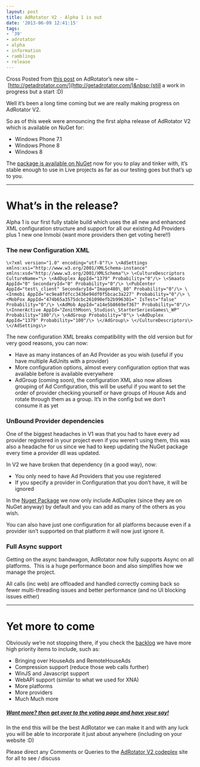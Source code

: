 ```yaml
---
layout: post
title: AdRotator V2 - Alpha 1 is out
date: '2013-06-09 12:41:15'
tags:
- '39'
- adrotator
- alpha
- information
- ramblings
- release
---
```


Cross Posted from [this post](http://wp.me/p3yEc2-O) on AdRotator’s new site –&nbsp;[http://getadrotator.com/](http://getadrotator.com/)&nbsp;(still a work in progress but a start :D)

Well it’s been a long time coming but we are really making progress on AdRotator V2.

So as of this week were announcing the first alpha release of AdRotator V2 which is available on NuGet for:

- Windows Phone 7.1
- Windows Phone 8
- Windows 8

The [package is available on NuGet](http://nuget.org/packages/AdRotator/2.0.0-Alpha1) now for you to play and tinker with, it’s stable enough to use in Live projects as far as our testing goes but that’s up to you.

* * *

# What’s in the release?

Alpha 1 is our first fully stable build which uses the all new and enhanced XML configuration structure and support for all our existing Ad Providers plus 1 new one Inmobi (want more providers then get voting here!!)

### The new Configuration XML

    \<?xml version="1.0" encoding="utf-8"?\> \<AdSettings xmlns:xsi="http://www.w3.org/2001/XMLSchema-instance" xmlns:xsd="http://www.w3.org/2001/XMLSchema"\> \<CultureDescriptors CultureName="\> \<AdDuplex AppId="1379" Probability="0"/\> \<Smaato AppId="0" SecondaryId="0" Probability="0"/\> \<PubCenter AppId="test\_client" SecondaryId="Image480\_80" Probability="0"/\> \<Inmobi AppId="ec9ea8fdfcc3436e94df0f5bcac3a227" Probability="0"/\> \<MobFox AppId="474b65a3575dcbc261090efb2b996301=" IsTest="false" Probability="0"/\> \<AdMob AppId="a14e5b8669ef367" Probability="0"/\> \<InnerActive AppId="ZenithMoon\_Studios\_StarterSeriesGames\_WP" Probability="100"/\> \<AdGroup Probability="0"\> \<AdDuplex AppId="1379" Probability="100"/\> \</AdGroup\> \</CultureDescriptors\> \</AdSettings\>

The new configuration XML breaks compatibility with the old version but for very good reasons, you can now:

- Have as many instances of an Ad Provider as you wish (useful if you have multiple AdUnits with a provider)
- More configuration options, almost every configuration option that was available before is available everywhere
- AdGroup (coming soon), the configuration XML also now allows grouping of Ad Configuration, this will be useful if you want to set the order of provider checking yourself or have groups of House Ads and rotate through them as a group. It’s in the config but we don’t consume&nbsp;it as yet

### UnBound Provider dependencies

One of the biggest headaches in V1 was that you had to have every ad provider registered in your project even if you weren’t using them, this was also a headache for us since we had to keep updating the NuGet package every time a provider dll was updated.

In V2 we have broken that dependency&nbsp;(in a good way), now:

- You only need to have Ad Providers that you use registered
- If you specify a provider in Configuration that you don’t have, it will be ignored

In the [Nuget Package](http://nuget.org/packages/AdRotator/2.0.0-Alpha1) we now only include AdDuplex (since they are on NuGet anyway) by default and you can add as many of the others as you wish.

You can also have just one configuration for all platforms because even if a provider isn’t supported on that platform it will now just ignore it.

### Full Async support

Getting on the async bandwagon, AdRotator now fully supports Async on all platforms. &nbsp;This is a huge performance boon and also simplifies how we manage the project.

All calls (inc web) are offloaded and handled correctly coming back so fewer multi-threading issues and better performance (and no UI blocking issues either)

* * *

# Yet more to come

Obviously we’re not stopping there, if you check the [backlog](https://getadrotator.codeplex.com/wikipage?title=AdRotator%20V2%20progress%20report) we have more high priority items to include, such as:

- Bringing over HouseAds and RemoteHouseAds
- Compression support (reduce those web calls further)
- WinJS and Javascript support
- WebAPI support (similar to what we used for XNA)
- More platforms
- More providers
- Much Much more

##### [Want more? then get over to the voting page and have your say!](http://www.voteit.com/v/HiHC8jq1MV8wxEW)

In the end this will be the best AdRotator we can make it and with any luck you will be able to incorporate it just about anywhere (including on your website :D)

Please direct any Comments or Queries to the [AdRotator V2 codeplex](http://getadrotator.codeplex.com/) site for all to see / discuss

